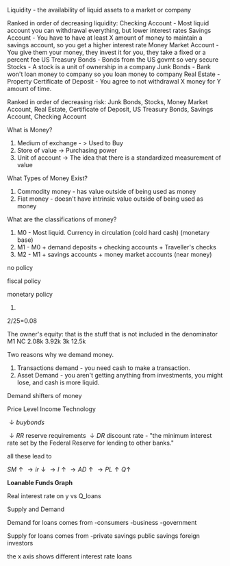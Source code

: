 Liquidity - the availability of liquid assets to a market or company

Ranked in order of decreasing liquidity:
Checking Account - Most liquid account you can withdrawal everything, but lower interest rates
Savings Account - You have to have at least X amount of money to maintain a savings account, so you get a higher interest rate
Money Market Account - You give them your money, they invest it for you, they take a fixed or a percent fee
US Treasury Bonds - Bonds from the US govmt so very secure
Stocks - A stock is a unit of ownership in a company
Junk Bonds - Bank won't loan money to company so you loan money to company
Real Estate - Property
Certificate of Deposit - You agree to not withdrawal X money for Y amount of time.

Ranked in order of decreasing risk:
Junk Bonds, Stocks, Money Market Account, Real Estate, Certificate of Deposit, US Treasury Bonds, Savings Account, Checking Account

What is Money?
1. Medium of exchange - > Used to Buy
2. Store of value -> Purchasing power
3. Unit of account -> The idea that there is a standardized measurement of value

What Types of Money Exist?
1. Commodity money - has value outside of being used as money
2. Fiat money - doesn't have intrinsic value outside of being used as money

What are the classifications of money?
1. M0 - Most liquid. Currency in circulation (cold hard cash) (monetary base)
2. M1 - M0 + demand deposits + checking accounts + Traveller's checks
3. M2 - M1 + savings accounts + money market accounts (near money)

no policy

fiscal policy

monetary policy


1.
2/25=0.08

The owner's equity: that is the stuff that is not included in the denominator
M1 NC
2.08k
3.92k
3k
12.5k

Two reasons why we demand money.

1. Transactions demand - you need cash to make a transaction.
2. Asset Demand - you aren't getting anything from investments, you might lose, and cash is more liquid.

Demand shifters of money

Price Level
Income
Technology

$\downarrow buy bonds$

$\downarrow RR$ reserve requirements
$\downarrow DR$ discount rate - "the minimum interest rate set by the Federal Reserve for lending to other banks."

all these lead to 

$SM \uparrow  \rightarrow ir \downarrow \rightarrow I  \uparrow \rightarrow  AD \uparrow \rightarrow  PL \uparrow Q \uparrow$

**Loanable Funds Graph**

Real interest rate on y vs Q_loans

Supply and Demand

Demand for loans comes from
-consumers
-business
-government

Supply for loans comes from
-private savings
public savings
foreign investors

the x axis shows different interest rate loans